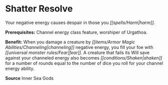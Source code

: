 ﻿---
cssclass: [feats]

---
# Shatter Resolve

Your negative energy causes despair in those you _[[spells/Harm|harm]]_.

**Prerequisites:** Channel energy class feature, worshiper of Urgathoa.

**Benefit:** When you damage a creature by _[[items/Armor Magic Abilities/Channeling|channeling]]_ negative energy, you fill your foe with _[[universal monster rules/Fear|fear]]_. A creature that fails its Will save against your channeled energy also becomes _[[conditions/Shaken|shaken]]_ for a number of rounds equal to the number of dice you roll for your channel energy ability.

**Source** Inner Sea Gods